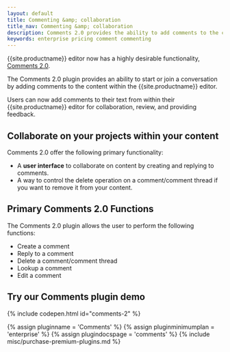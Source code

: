 ```yaml
---
layout: default
title: Commenting &amp; collaboration
title_nav: Commenting &amp; collaboration
description: Comments 2.0 provides the ability to add comments to the content and collaborate with other users for content editing.
keywords: enterprise pricing comment commenting
---
```


{{site.productname}} editor now has a highly desirable functionality, [Comments 2.0]({{site.baseurl}}/demo/comments-2/).

The Comments 2.0 plugin provides an ability to start or join a conversation by adding comments to the content within the {{site.productname}} editor.

Users can now add comments to their text from within their {{site.productname}} editor for collaboration, review, and providing feedback.


## Collaborate on your projects within your content

Comments 2.0 offer the following primary functionality:

* A **user interface** to collaborate on content by creating and replying to comments.
* A way to control the delete operation on a comment/comment thread if you want to remove it from your content.

## Primary Comments 2.0 Functions

The Comments 2.0 plugin allows the user to perform the following functions:

* Create a comment
* Reply to a comment
* Delete a comment/comment thread
* Lookup a comment
* Edit a comment

## Try our Comments plugin demo

{% include codepen.html id="comments-2" %}

{% assign pluginname = 'Comments' %}
{% assign pluginminimumplan = 'enterprise' %}
{% assign plugindocspage = 'comments' %}
{% include misc/purchase-premium-plugins.md %}